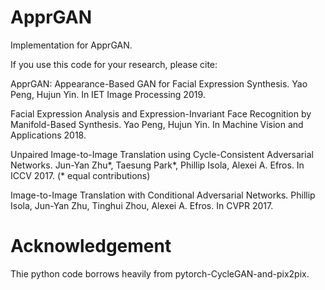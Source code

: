 # ApprGAN
Implementation for ApprGAN.

If you use this code for your research, please cite:

ApprGAN: Appearance-Based GAN for Facial Expression Synthesis.
Yao Peng, Hujun Yin. In IET Image Processing 2019.

Facial Expression Analysis and Expression-Invariant Face Recognition by Manifold-Based Synthesis.
Yao Peng, Hujun Yin. In Machine Vision and Applications 2018.

Unpaired Image-to-Image Translation using Cycle-Consistent Adversarial Networks.
Jun-Yan Zhu*, Taesung Park*, Phillip Isola, Alexei A. Efros. In ICCV 2017. (* equal contributions)

Image-to-Image Translation with Conditional Adversarial Networks.
Phillip Isola, Jun-Yan Zhu, Tinghui Zhou, Alexei A. Efros. In CVPR 2017.

# Acknowledgement
Thie python code borrows heavily from pytorch-CycleGAN-and-pix2pix.
